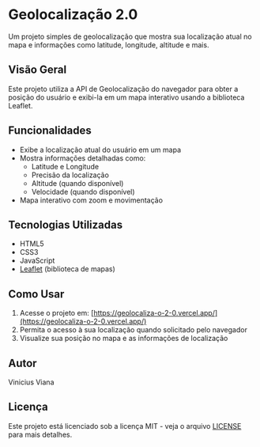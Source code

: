 # Geolocalização 2.0

Um projeto simples de geolocalização que mostra sua localização atual no mapa e informações como latitude, longitude, altitude e mais.

## Visão Geral

Este projeto utiliza a API de Geolocalização do navegador para obter a posição do usuário e exibi-la em um mapa interativo usando a biblioteca Leaflet.

## Funcionalidades

- Exibe a localização atual do usuário em um mapa
- Mostra informações detalhadas como:
  - Latitude e Longitude
  - Precisão da localização
  - Altitude (quando disponível)
  - Velocidade (quando disponível)
- Mapa interativo com zoom e movimentação

## Tecnologias Utilizadas

- HTML5
- CSS3
- JavaScript
- [Leaflet](https://leafletjs.com/) (biblioteca de mapas)

## Como Usar

1. Acesse o projeto em: [https://geolocaliza-o-2-0.vercel.app/](https://geolocaliza-o-2-0.vercel.app/)
2. Permita o acesso à sua localização quando solicitado pelo navegador
3. Visualize sua posição no mapa e as informações de localização

## Autor

Vinicius Viana

## Licença

Este projeto está licenciado sob a licença MIT - veja o arquivo [LICENSE](LICENSE) para mais detalhes.